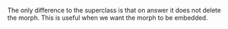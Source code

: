 The only difference to the superclass is that on answer it does not delete the morph. This is useful when we want the morph to be embedded.